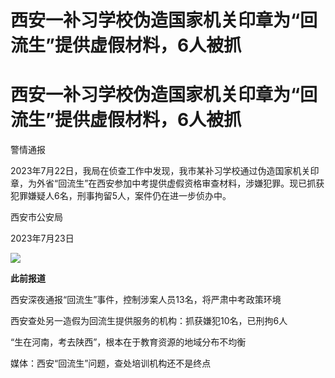 # 西安一补习学校伪造国家机关印章为“回流生”提供虚假材料，6人被抓

# 西安一补习学校伪造国家机关印章为“回流生”提供虚假材料，6人被抓

警情通报

2023年7月22日，我局在侦查工作中发现，我市某补习学校通过伪造国家机关印章，为外省“回流生”在西安参加中考提供虚假资格审查材料，涉嫌犯罪。现已抓获犯罪嫌疑人6名，刑事拘留5人，案件仍在进一步侦办中。

西安市公安局

2023年7月23日

![](https://inews.gtimg.com/news_bt/OlnBfTHS6BjiABa8OLON61hYzU3mXLW-Q4DcvRvKO5xsIAA/1000)

**此前报道**

西安深夜通报“回流生”事件，控制涉案人员13名，将严肃中考政策环境

西安查处另一造假为回流生提供服务的机构：抓获嫌犯10名，已刑拘6人

“生在河南，考去陕西”，根本在于教育资源的地域分布不均衡

媒体：西安“回流生”问题，查处培训机构还不是终点

